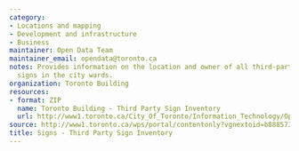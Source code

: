 ```yaml
---
category:
- Locations and mapping
- Development and infrastructure
- Business
maintainer: Open Data Team
maintainer_email: opendata@toronto.ca
notes: Provides information on the location and owner of all third-party advertising
  signs in the city wards.
organization: Toronto Building
resources:
- format: ZIP
  name: Toronto Building - Third Party Sign Inventory
  url: http://www1.toronto.ca/City_Of_Toronto/Information_Technology/Open_Data/Data_Sets/Assets/Files/Toronto_Building_-_Third_Party_Sign_Inventory.zip
source: http://www1.toronto.ca/wps/portal/contentonly?vgnextoid=b8885730eb935310VgnVCM1000003dd60f89RCRD&vgnextchannel=1a66e03bb8d1e310VgnVCM10000071d60f89RCRD
title: Signs - Third Party Sign Inventory
---
```

